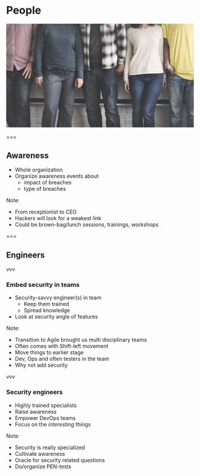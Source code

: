 # People
<img class='stretch' src='/images/pixabay/bonding-1985863_1280.jpg'/>

===

## Awareness
* Whole organization
* Organize awareness events about
  * impact of breaches
  * type of breaches

Note:
* From receptionist to CEO
* Hackers will look for a weakest link
* Could be brown-bag/lunch sessions, trainings, workshops

===

## Engineers

vvv

### Embed security in teams
* Security-savvy engineer(s) in team
  * Keep them trained
  * Spread knowledge
* Look at security angle of features 

Note:
* Transition to Agile brought us multi disciplinary teams
* Often comes with Shift-left movement
* Move things to earlier stage
* Dev, Ops and often testers in the team
* Why not add security

vvv

### Security engineers
* Highly trained specialists
* Raise awareness
* Empower DevOps teams
* Focus on the _interesting_ things

Note:
* Security is really specialized
* Cultivate awareness
* Oracle for security related questions
* Do/organize PEN-tests
